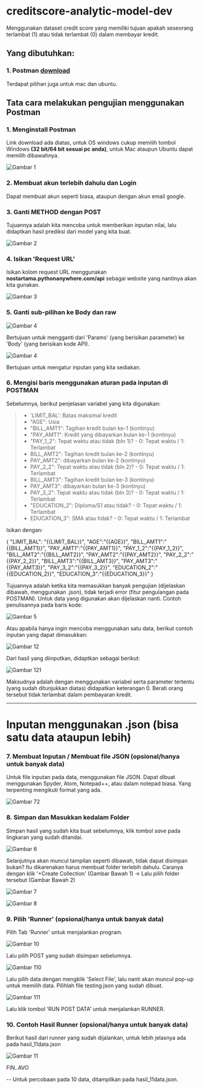 # creditscore-analytic-model-dev
Menggunakan dataset credit score yang memiliki tujuan apakah seseorang terlambat (1) atau tidak terlambat (0) dalam membayar kredit.

## Yang dibutuhkan:

### 1. Postman [download](https://www.getpostman.com/downloads/) <br>
Terdapat pilihan juga untuk mac dan ubuntu. <br>

## Tata cara melakukan pengujian menggunakan Postman

### 1. Menginstall Postman
Link download ada diatas, untuk OS windows cukup memilih tombol Windows **(32 bit/64 bit sesuai pc anda)**, untuk Mac ataupun Ubuntu dapat memilih dibawahnya.

![Gambar 1](https://raw.githubusercontent.com/nostartama/creditscore-analytic-model-dev/master/pict/gam1.png)

### 2. Membuat akun terlebih dahulu dan Login
Dapat membuat akun seperti biasa, ataupun dengan akun email google.

### 3. Ganti METHOD dengan POST
Tujuannya adalah kita mencoba untuk memberikan inputan nilai, lalu didaptkan hasil prediksi dari model yang kita buat.

![Gambar 2](https://raw.githubusercontent.com/nostartama/creditscore-analytic-model-dev/master/pict/gam2.png)

### 4. Isikan 'Request URL'
Isikan kolom request URL menggunakan **nostartama.pythonanywhere.com/api** sebagai website yang nantinya akan kita gunakan.

![Gambar 3](https://raw.githubusercontent.com/nostartama/creditscore-analytic-model-dev/master/pict/gam3.png)

### 5. Ganti sub-pilihan ke **Body** dan **raw**
![Gambar 4](https://raw.githubusercontent.com/nostartama/creditscore-analytic-model-dev/master/pict/gam4.png)

Bertujuan untuk mengganti dari 'Params' (yang berisikan parameter) ke 'Body' (yang berisikan kode API).

![Gambar 4](https://raw.githubusercontent.com/nostartama/creditscore-analytic-model-dev/master/pict/gam42.png)

Bertujuan untuk mengatur inputan yang kita sediakan.

### 6. Mengisi baris menggunakan aturan pada inputan di POSTMAN

Sebelumnya, berikut penjelasan variabel yang kita digunakan:

> * 'LIMIT_BAL': Batas maksimal kredit
> * "AGE": Usia
> * "BILL_AMT1": Tagihan kredit bulan ke-1 (kontinyu)
> * "PAY_AMT1": Kredit yang dibayarkan bulan ke-1 (kontinyu)
> * "PAY_1_2": Tepat waktu atau tidak (bln 1)? - 0: Tepat waktu / 1: Terlambat
> * BILL_AMT2": Tagihan kredit bulan ke-2 (kontinyu)
> * PAY_AMT2": dibayarkan bulan ke-2 (kontinyu)
> * PAY_2_2": Tepat waktu atau tidak (bln 2)? - 0: Tepat waktu / 1: Terlambat
> * BILL_AMT3": Tagihan kredit bulan ke-3 (kontinyu)
> * PAY_AMT3": dibayarkan bulan ke-3 (kontinyu)
> * PAY_3_2": Tepat waktu atau tidak (bln 3)? - 0: Tepat waktu / 1: Terlambat
> * "EDUCATION_2": Diploma/S1 atau tidak? - 0: Tepat waktu / 1: Terlambat
> * EDUCATION_3": SMA atau tidak? - 0: Tepat waktu / 1: Terlambat

Isikan dengan:

{
	"LIMIT_BAL": "{{LIMIT_BAL}}",
	"AGE":"{{AGE}}",
	"BILL_AMT1":"{{BILL_AMT1}}",
	"PAY_AMT1":"{{PAY_AMT1}}",
	"PAY_1_2":"{{PAY_1_2}}",
	"BILL_AMT2":"{{BILL_AMT2}}",
	"PAY_AMT2":"{{PAY_AMT2}}",
	"PAY_2_2":"{{PAY_2_2}}",
	"BILL_AMT3":"{{BILL_AMT3}}",
	"PAY_AMT3":"{{PAY_AMT3}}",
	"PAY_3_2":"{{PAY_3_2}}",
	"EDUCATION_2":"{{EDUCATION_2}}",
	"EDUCATION_3":"{{EDUCATION_3}}"
}

Tujuannya adalah ketika kita memasukkan banyak pengujian (dijelaskan dibawah, menggunakan .json), tidak terjadi error (fitur pengulangan pada POSTMAN). Untuk data yang digunakan akan dijelaskan nanti. Contoh penulisannya pada baris kode:

![Gambar 5](https://raw.githubusercontent.com/nostartama/creditscore-analytic-model-dev/master/pict/gam5.png)

Atau apabila hanya ingin mencoba menggunakan satu data, berikut contoh inputan yang dapat dimasukkan:

![Gambar 12](https://raw.githubusercontent.com/nostartama/creditscore-analytic-model-dev/master/pict/gam12.png)

Dari hasil yang diinputkan, didaptkan sebagai berikut:

![Gambar 121](https://raw.githubusercontent.com/nostartama/creditscore-analytic-model-dev/master/pict/gam121.png)

Maksudnya adalah dengan menggunakan variabel serta parameter tertentu (yang sudah ditunjukkan diatas) didapatkan keterangan 0. Berati orang tersebut tidak terlambat dalam pembayaran kredit.

***

# Inputan menggunakan .json (bisa satu data ataupun lebih)

### 7. Membuat Inputan / Membuat file JSON (opsional/hanya untuk banyak data)

Untuk file inputan pada data, menggunakan file JSON. Dapat dibuat menggunakan Spyder, Atom, Notepad++, atau dalam notepad biasa. Yang terpenting mengikuti format yang ada.

![Gambar 72](https://raw.githubusercontent.com/nostartama/creditscore-analytic-model-dev/master/pict/gam72.png)

### 8. Simpan dan Masukkan kedalam Folder

Simpan hasil yang sudah kita buat sebelumnya, klik tombol *save* pada lingkaran yang sudah ditandai.

![Gambar 6](https://raw.githubusercontent.com/nostartama/creditscore-analytic-model-dev/master/pict/gam6.png)

Selanjutnya akan muncul tampilan seperti dibawah, tidak dapat disimpan bukan? Itu dikarenakan harus membuat folder terlebih dahulu. Caranya dengan klik '+Create Collection' (Gambar Bawah 1) -> Lalu pilih folder tersebut (Gambar Bawah 2)

![Gambar 7](https://raw.githubusercontent.com/nostartama/creditscore-analytic-model-dev/master/pict/gam7.png)

![Gambar 8](https://raw.githubusercontent.com/nostartama/creditscore-analytic-model-dev/master/pict/gam8.png)


### 9. Pilih 'Runner' (opsional/hanya untuk banyak data) 

Pilih Tab 'Runner' untuk menjalankan program. 

![Gambar 10](https://raw.githubusercontent.com/nostartama/creditscore-analytic-model-dev/master/pict/gam10.png)

Lalu pilih POST yang sudah disimpan sebelumnya.

![Gambar 110](https://raw.githubusercontent.com/nostartama/creditscore-analytic-model-dev/master/pict/gam110.png)

Lalu pilih data dengan mengklik 'Select File', lalu nanti akan muncul pop-up untuk memilih data. Pilihlah file testing.json yang sudah dibuat.

![Gambar 111](https://raw.githubusercontent.com/nostartama/creditscore-analytic-model-dev/master/pict/gambar111.png)

Lalu klik tombol 'RUN POST DATA' untuk menjalankan RUNNER.
 
### 10. Contoh Hasil Runner (opsional/hanya untuk banyak data)

Berikut hasil dari runner yang sudah dijalankan, untuk lebih jelasnya ada pada hasil_11data.json

![Gambar 11](https://raw.githubusercontent.com/nostartama/creditscore-analytic-model-dev/master/pict/gam11.png)

FIN..AVO

--
Untuk percobaan pada 10 data, ditampilkan pada hasil_11data.json.




